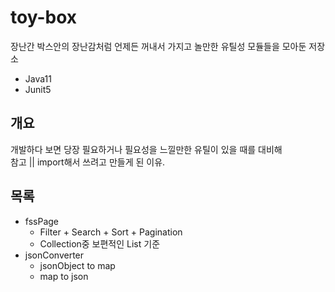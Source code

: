 # toy-box
장난간 박스안의 장난감처럼 언제든 꺼내서 가지고 놀만한 유틸성 모듈들을 모아둔 저장소

* Java11
* Junit5

## 개요
개발하다 보면 당장 필요하거나 필요성을 느낄만한 유틸이 있을 때를 대비해  
참고 || import해서 쓰려고 만들게 된 이유.

## 목록
* fssPage 
  * Filter + Search + Sort + Pagination
  * Collection중 보편적인 List 기준
* jsonConverter
  * jsonObject to map 
  * map to json